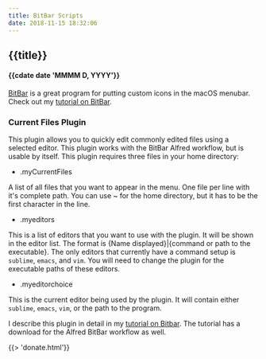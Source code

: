 ```yaml
---
title: BitBar Scripts
date: 2018-11-15 18:32:06
---
```

## {{title}}
#### {{cdate date 'MMMM D, YYYY'}}


[BitBar](https://getbitbar.com/) is a great program for putting custom icons in the macOS menubar. Check out my [tutorial on BitBar](https://computers.tutsplus.com/tutorials/customize-the-menu-bar-with-bitbar--cms-26946).

### Current Files Plugin


This plugin allows you to quickly edit commonly edited files using a selected editor. This  plugin works with the BitBar Alfred workflow, but is usable by itself. This plugin requires three files in your home directory:

- .myCurrentFiles

A list of all files that you want to appear in the menu. One file per line with it's complete path. You can use ~ for the home directory, but it has to be the first character in the line.

- .myeditors

This is a list of editors that you want to use with the plugin. It will be shown in the editor list. The format is {Name displayed}|{command or path to the executable}. The only editors that currently have a command setup is `sublime`, `emacs`, and `vim`. You will need to change the plugin for the executable paths of these editors.

- .myeditorchoice

This is the current editor being used by the plugin. It will contain either `sublime`, `emacs`, `vim`, or the path to the program.

I describe this plugin in detail in my [tutorial on Bitbar](https://computers.tutsplus.com/tutorials/customize-the-menu-bar-with-bitbar--cms-26946). The tutorial has a download for the Alfred BitBar workflow as well.

{{> 'donate.html'}}
